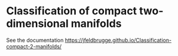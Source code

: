 # Classification of compact two-dimensional manifolds

See the documentation https://jfeldbrugge.github.io/Classification-compact-2-manifolds/
